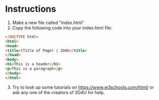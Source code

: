 # Instructions

1. Make a new file called "index.html"
2. Copy the following code into your index.html file:
```html
<!DOCTYPE html>
<html>
<head>
<title>(Title of Page) | 2D4U</title>
</head>
<body>
<h1>This is a header</h1>
<p>This is a paragraph</p>
</body>
</html>
```

3. Try to look up some tutorials on https://www.w3schools.com/html/ or ask any one of the creators of 2D4U for help.
